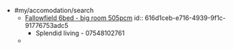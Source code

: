 - #my/accomodation/search
	- [Fallowfield 6bed - big room 505pcm](https://www.spareroom.co.uk/flatshare/flatshare_detail.pl?flatshare_id=15388035&mode=contact&submode=bytel&flatshare_type=offered&search_id=1077989407&search_results=%2Fflatshare%2F%3Fsearch_id%3D1077989407%26&city_id=10&featured=&alert_id=&alert_type=&upgrade_required=0&)
	  id:: 616d1ceb-e716-4939-9f1c-91776753adc5
		- Splendid living - 07548102761
	-